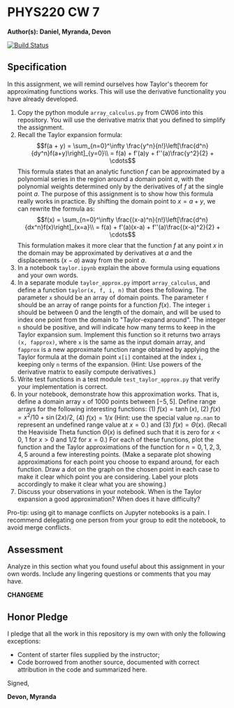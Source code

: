 # PHYS220 CW 7

**Author(s):** **Daniel, Myranda, Devon**

[![Build Status](https://travis-ci.org/chapman-phys220-2018s/cw-07-phys220.svg?branch=master)](https://travis-ci.org/chapman-phys220-2018s/cw-07-phys220)

## Specification

In this assignment, we will remind ourselves how Taylor's theorem for approximating functions works. This will use the derivative functionality you have already developed.

1. Copy the python module ```array_calculus.py``` from CW06 into this repository. You will use the derivative matrix that you defined to simplify the assignment.
1. Recall the Taylor expansion formula: $$f(a + y) = \sum_{n=0}^\infty \frac{y^n}{n!}\left[\frac{d^n}{dy^n}f(a+y)\right]_{y=0}\\ = f(a) + f'(a)y + f''(a)\frac{y^2}{2} + \cdots$$ This formula states that an analytic function $f$ can be approximated by a polynomial series in the region around a domain point $a$, with the polynomial weights determined only by the derivatives of $f$ at the single point $a$. The purpose of this assignment is to show how this formula really works in practice. By shifting the domain point to $x = a + y$, we can rewrite the formula as: $$f(x) = \sum_{n=0}^\infty \frac{(x-a)^n}{n!}\left[\frac{d^n}{dx^n}f(x)\right]_{x=a}\\ = f(a) + f'(a)(x-a) + f''(a)\frac{(x-a)^2}{2} + \cdots$$ This formulation makes it more clear that the function $f$ at any point $x$ in the domain may be approximated by derivatives at $a$ and the displacements $(x-a)$ away from the point $a$.
1. In a notebook ```taylor.ipynb``` explain the above formula using equations and your own words.
1. In a separate module ```taylor_approx.py``` import ```array_calculus```, and define a function ```taylor(x, f, i, n)``` that does the following. The parameter `x` should be an array of domain points. The parameter `f` should be an array of range points for a function $f(x)$. The integer `i` should be between 0 and the length of the domain, and will be used to index one point from the domain to "Taylor-expand around". The integer `n` should be positive, and will indicate how many terms to keep in the Taylor expansion sum. Implement this function so it returns two arrays `(x, fapprox)`, where `x` is the same as the input domain array, and `fapprox` is a new approximate function range obtained by applying the Taylor formula at the domain point `x[i]` contained at the index `i`, keeping only `n` terms of the expansion. (Hint: Use powers of the derivative matrix to easily compute derivatives.)
1. Write test functions in a test module ```test_taylor_approx.py``` that verify your implementation is correct.
1. In your notebook, demonstrate how this approximation works. That is, define a domain array `x` of $1000$ points between $[-5,5]$. Define range arrays for the following interesting functions: (1) $f(x) = \tanh(x)$, (2) $f(x) = x^2/10 + \sin(2x)/2$, (4) $f(x) = 1/x$ (Hint: use the special value `np.nan` to represent an undefined range value at $x=0$.) and (3) $f(x) = \Theta(x)$. (Recall the Heaviside Theta function $\Theta(x)$ is defined such that it is zero for $x<0$, $1$ for $x >0$ and $1/2$ for $x = 0$.) For each of these functions, plot the function and the Taylor approximations of the function for $n=0,1,2,3,4,5$ around a few interesting points. (Make a separate plot showing approximations for each point you choose to expand around, for each function. Draw a dot on the graph on the chosen point in each case to make it clear which point you are considering. Label your plots accordingly to make it clear what you are showing.)
1. Discuss your observations in your notebook. When is the Taylor expansion a good approximation? When does it have difficulty?

Pro-tip: using git to manage conflicts on Jupyter notebooks is a pain. I recommend delegating one person from your group to edit the notebook, to avoid merge conflicts.

## Assessment

Analyze in this section what you found useful about this assignment in your own words. Include any lingering questions or comments that you may have.

**CHANGEME**

## Honor Pledge

I pledge that all the work in this repository is my own with only the following exceptions:

* Content of starter files supplied by the instructor;
* Code borrowed from another source, documented with correct attribution in the code and summarized here.

Signed,

**Devon, Myranda**
